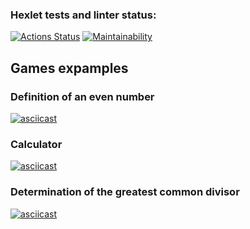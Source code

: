 ### Hexlet tests and linter status:
[![Actions Status](https://github.com/L1tovkin/frontend-project-44/workflows/hexlet-check/badge.svg)](https://github.com/L1tovkin/frontend-project-44/actions)
[![Maintainability](https://api.codeclimate.com/v1/badges/7f6e5320d78ad25663a6/maintainability)](https://codeclimate.com/github/L1tovkin/frontend-project-44/maintainability)

## Games expamples

### Definition of an even number
[![asciicast](https://asciinema.org/a/KPV4e9Txy1WnJei4xjvxU6Q5f.svg)](https://asciinema.org/a/KPV4e9Txy1WnJei4xjvxU6Q5f)

### Calculator
[![asciicast](https://asciinema.org/a/QvyWuAasLevdhJUyXIVZQVf4l.svg)](https://asciinema.org/a/QvyWuAasLevdhJUyXIVZQVf4l)

### Determination of the greatest common divisor
[![asciicast](https://asciinema.org/a/CxKyJEWHPZ3YkjoB81zotL3hm.svg)](https://asciinema.org/a/CxKyJEWHPZ3YkjoB81zotL3hm)

